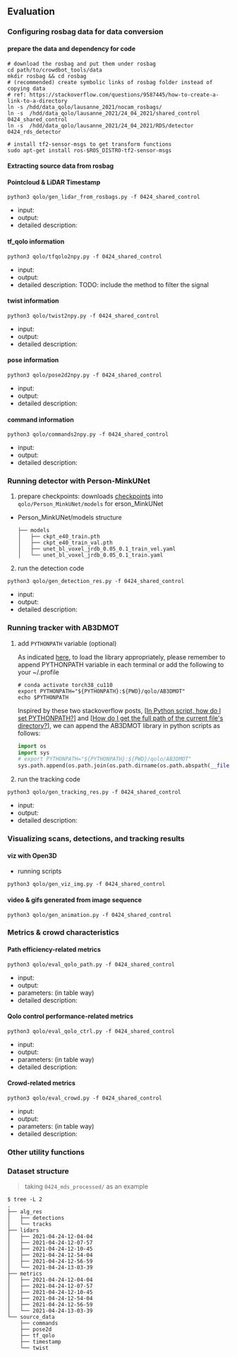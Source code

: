 ## Evaluation

### Configuring rosbag data for data conversion

#### prepare the data and dependency for code

```shell
# download the rosbag and put them under rosbag
cd path/to/crowdbot_tools/data
mkdir rosbag && cd rosbag
# (recommended) create symbolic links of rosbag folder instead of copying data
# ref: https://stackoverflow.com/questions/9587445/how-to-create-a-link-to-a-directory
ln -s /hdd/data_qolo/lausanne_2021/nocam_rosbags/
ln -s  /hdd/data_qolo/lausanne_2021/24_04_2021/shared_control 0424_shared_control
ln -s  /hdd/data_qolo/lausanne_2021/24_04_2021/RDS/detector 0424_rds_detector

# install tf2-sensor-msgs to get transform functions
sudo apt-get install ros-$ROS_DISTRO-tf2-sensor-msgs
```

#### Extracting source data from rosbag

#### Pointcloud & LiDAR Timestamp

```shell
python3 qolo/gen_lidar_from_rosbags.py -f 0424_shared_control
```

- input:
- output:
- detailed description:

#### tf_qolo information

```shell
python3 qolo/tfqolo2npy.py -f 0424_shared_control
```

- input:
- output:
- detailed description:
  TODO: include the method to filter the signal

#### twist information

```shell
python3 qolo/twist2npy.py -f 0424_shared_control
```

- input:
- output:
- detailed description:

#### pose information

```shell
python3 qolo/pose2d2npy.py -f 0424_shared_control
```

- input:
- output:
- detailed description:

#### command information

```shell
python3 qolo/commands2npy.py -f 0424_shared_control
```

- input:
- output:
- detailed description:

### Running detector with Person-MinkUNet

1. prepare checkpoints: downloads [checkpoints](https://github.com/VisualComputingInstitute/Person_MinkUNet/releases) into `qolo/Person_MinkUNet/models` for  erson_MinkUNet

  - Person_MinkUNet/models structure

    ```
    ├── models
    │   ├── ckpt_e40_train.pth
    │   ├── ckpt_e40_train_val.pth
    │   ├── unet_bl_voxel_jrdb_0.05_0.1_train_vel.yaml
    │   └── unet_bl_voxel_jrdb_0.05_0.1_train.yaml
    ```


2. run the detection code

  ```shell
  python3 qolo/gen_detection_res.py -f 0424_shared_control
  ```

- input:
- output:
- detailed description:

### Running tracker with AB3DMOT

1. add `PYTHONPATH` variable (optional)

    As indicated [here](https://github.com/xinshuoweng/AB3DMOT#dependencies), to load the library appropriately, please remember to append PYTHONPATH variable in each terminal or add the following to your ~/.profile

    ```shell
    # conda activate torch38_cu110
    export PYTHONPATH="${PYTHONPATH}:${PWD}/qolo/AB3DMOT"
    echo $PYTHONPATH
    ```

    Inspired by these two stackoverflow posts, [[In Python script, how do I set PYTHONPATH?](https://stackoverflow.com/a/3108307)] and [[How do I get the full path of the current file's directory?](https://stackoverflow.com/a/3430395)], we can append the AB3DMOT library in python scripts as follows:

    ```python
    import os
    import sys
    # export PYTHONPATH="${PYTHONPATH}:${PWD}/qolo/AB3DMOT"
    sys.path.append(os.path.join(os.path.dirname(os.path.abspath(__file__)), "AB3DMOT"))
    ```

2. run the tracking code

  ```shell
  python3 qolo/gen_tracking_res.py -f 0424_shared_control
  ```

- input:
- output:
- detailed description:

### Visualizing scans, detections, and tracking results

#### viz with Open3D

- running scripts

```shell
python3 qolo/gen_viz_img.py -f 0424_shared_control
```

#### video & gifs generated from image sequence

```shell
python3 qolo/gen_animation.py -f 0424_shared_control
```

### Metrics & crowd characteristics

#### Path efficiency-related metrics

```shell
python3 qolo/eval_qolo_path.py -f 0424_shared_control
```

- input:
- output:
- parameters: (in table way)
- detailed description:

#### Qolo control performance-related metrics

```shell
python3 qolo/eval_qolo_ctrl.py -f 0424_shared_control
```

- input:
- output:
- parameters: (in table way)
- detailed description:

#### Crowd-related metrics

```shell
python3 qolo/eval_crowd.py -f 0424_shared_control
```

- input:
- output:
- parameters: (in table way)
- detailed description:

### Other utility functions

###

### Dataset structure

> taking `0424_mds_processed/` as an example

```shellell
$ tree -L 2
.
├── alg_res
│   ├── detections
│   └── tracks
├── lidars
│   ├── 2021-04-24-12-04-04
│   ├── 2021-04-24-12-07-57
│   ├── 2021-04-24-12-10-45
│   ├── 2021-04-24-12-54-04
│   ├── 2021-04-24-12-56-59
│   └── 2021-04-24-13-03-39
├── metrics
│   ├── 2021-04-24-12-04-04
│   ├── 2021-04-24-12-07-57
│   ├── 2021-04-24-12-10-45
│   ├── 2021-04-24-12-54-04
│   ├── 2021-04-24-12-56-59
│   └── 2021-04-24-13-03-39
└── source_data
    ├── commands
    ├── pose2d
    ├── tf_qolo
    ├── timestamp
    └── twist
```

